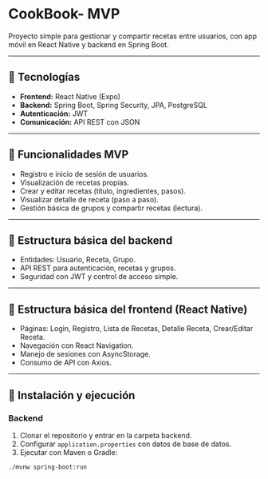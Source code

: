 # CookBook- MVP

Proyecto simple para gestionar y compartir recetas entre usuarios, con app móvil en React Native y backend en Spring Boot.

---

## 🚀 Tecnologías

- **Frontend:** React Native (Expo)
- **Backend:** Spring Boot, Spring Security, JPA, PostgreSQL
- **Autenticación:** JWT
- **Comunicación:** API REST con JSON

---

## 🎯 Funcionalidades MVP

- Registro e inicio de sesión de usuarios.
- Visualización de recetas propias.
- Crear y editar recetas (título, ingredientes, pasos).
- Visualizar detalle de receta (paso a paso).
- Gestión básica de grupos y compartir recetas (lectura).

---

## 🧩 Estructura básica del backend

- Entidades: Usuario, Receta, Grupo.
- API REST para autenticación, recetas y grupos.
- Seguridad con JWT y control de acceso simple.

---

## 📱 Estructura básica del frontend (React Native)

- Páginas: Login, Registro, Lista de Recetas, Detalle Receta, Crear/Editar Receta.
- Navegación con React Navigation.
- Manejo de sesiones con AsyncStorage.
- Consumo de API con Axios.

---

## 🔧 Instalación y ejecución

### Backend

1. Clonar el repositorio y entrar en la carpeta backend.
2. Configurar `application.properties` con datos de base de datos.
3. Ejecutar con Maven o Gradle:

```bash
./mvnw spring-boot:run
